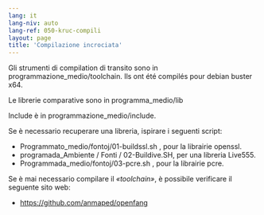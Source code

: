 ```yaml
---
lang: it
lang-niv: auto
lang-ref: 050-kruc-compili
layout: page
title: 'Compilazione incrociata'
---
```



Gli strumenti di compilation di transito sono in programmazione_medio/toolchain.
Ils ont été compilés pour debian buster x64.



Le librerie comparative sono in programma_medio/lib



Include è in programmazione_medio/include.



Se è necessario recuperare una libreria, ispirare i seguenti script:
* Programmato_medio/fontoj/01-buildssl.sh , pour la librairie openssl.
* programada_Ambiente / Fonti / 02-Buildive.SH, per una libreria Live555.
* Programmada_medio/fontoj/03-pcre.sh , pour la librairie pcre.




Se è mai necessario compilare il _«toolchain»_, è possibile verificare il seguente sito web:
 * https://github.com/anmaped/openfang
